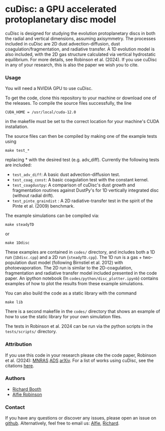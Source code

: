 # cuDisc: a GPU accelerated protoplanetary disc model

cuDisc is designed for studying the evolution protoplanetary discs in both the radial and vertical dimensions, assuming axisymmetry. The processes included in cuDisc are 2D dust advection-diffusion, dust coagulation/fragmentation, and radiative transfer. A 1D evolution model is also included, with the 2D gas structure calculated via vertical hydrostatic equilibrium. For more details, see Robinson et al. (2024). If you use cuDisc in any of your research, this is also the paper we wish you to cite. 

### Usage ###

You will need a NVIDIA GPU to use cuDisc.

To get the code, clone this repository to your machine or download one of the releases. To compile the source files successfully, the line 

    CUDA_HOME = /usr/local/cuda-12.0

in the makefile must be set to the correct location for your machine's CUDA installation.

The source files can then be compiled by making one of the example tests using

    make test_*

replacing * with the desired test (e.g. adv_diff). Currently the following tests are included: 
* `test_adv_diff`: A basic dust advection-diffusion test.
* `test_coag_const`: A basic coagulation test with the constant kernel.
* `test_coagdustpy`: A comparison of cuDisc's dust growth and fragmentation routines against DustPy's for 1D vertically integrated disc (without radial drift).
* `test_pinte_graindist` : A 2D radiative-transfer test in the spirit of the Pinte et al. (2009) benchmark.

The example simulations can be compiled via:
    
    make steadyTD

or

    make 1Ddisc

These examples are contained in  `codes/` directory, and includes both a 1D run (`1Ddisc.cpp`) and a 2D run (`steadyTD.cpp`). The 1D run is a gas + two-population dust model (following Birnstiel et al. 2012) with photoevaporation. The 2D run is similar to the 2D-coagulation, fragmentation and radiative transfer model included presented in the code paper.
An ipython notebook (In `codes/python/disc_plotter.ipynb`) contains examples of how to plot the results from these example simulations.

You can also build the code as a static library with the command

    make lib

There is a second makefile in the `codes/` directory that shows an example of how to use the static library for your own simulation files.

The tests in Robinson et al. 2024 can be run via the python scripts in the `tests/scripts/` directory.


### Attribution ###

If you use this code in your research please cite the code paper, Robinson et al. (2024): [MNRAS]() [ADS]() [arXiv](). 
For a list of works using cuDisc, see the citations [here]().

### Authors ###

- [Richard Booth](https://github.com/rbooth200)
- [Alfie Robinson](https://github.com/alfrob98)

### Contact ###

If you have any questions or discover any issues, please open an issue on [github](https://github.com/cuDisc/cuDisc/issues). Alternatively, feel free to email us: [Alfie](mailto:a.robinson21@imperial.ac.uk), [Richard](mailto:r.a.booth@leeds.ac.uk). 